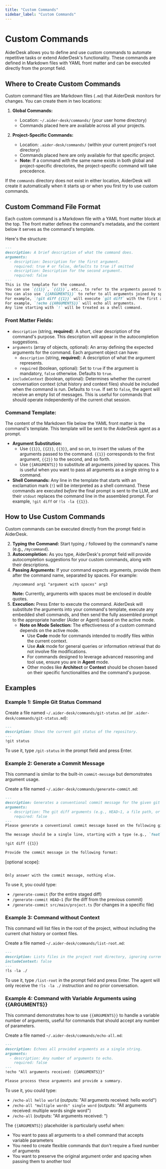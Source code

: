 ```yaml
---
title: "Custom Commands"
sidebar_label: "Custom Commands"
---
```


# Custom Commands

AiderDesk allows you to define and use custom commands to automate repetitive tasks or extend AiderDesk's functionality. These commands are defined in Markdown files with YAML front matter and can be executed directly from the prompt field.

## Where to Create Custom Commands

Custom command files are Markdown files (`.md`) that AiderDesk monitors for changes. You can create them in two locations:

1.  **Global Commands:**
    *   Location: `~/.aider-desk/commands/` (your user home directory)
    *   Commands placed here are available across all your projects.

2.  **Project-Specific Commands:**
    *   Location: `.aider-desk/commands/` (within your current project's root directory)
    *   Commands placed here are only available for that specific project.
    *   **Note:** If a command with the same name exists in both global and project-specific directories, the project-specific command will take precedence.

If the `commands` directory does not exist in either location, AiderDesk will create it automatically when it starts up or when you first try to use custom commands.

## Custom Command File Format

Each custom command is a Markdown file with a YAML front matter block at the top. The front matter defines the command's metadata, and the content below it serves as the command's template.

Here's the structure:

```markdown
---
description: A brief description of what the command does.
arguments:
  - description: Description for the first argument.
    required: true # or false, defaults to true if omitted
  - description: Description for the second argument.
    required: false
---
This is the template for the command.
You can use `{{1}}`, `{{2}}`, etc., to refer to the arguments passed to the command.
You can also use `{{ARGUMENTS}}` to refer to all arguments joined by spaces.
For example, `!git diff {{1}}` will execute `git diff` with the first argument.
For example, `!echo {{ARGUMENTS}}` will echo all arguments.
Any line starting with `!` will be treated as a shell command.
```

### Front Matter Fields:

*   `description` (string, **required**): A short, clear description of the command's purpose. This description will appear in the autocompletion suggestions.
*   `arguments` (array of objects, optional): An array defining the expected arguments for the command. Each argument object can have:
    *   `description` (string, **required**): A description of what the argument represents.
    *   `required` (boolean, optional): Set to `true` if the argument is mandatory, `false` otherwise. Defaults to `true`.
*   `includeContext` (boolean, optional): Determines whether the current conversation context (chat history and context files) should be included when the command is run. Defaults to `true`. If set to `false`, the agent will receive an empty list of messages. This is useful for commands that should operate independently of the current chat session.

### Command Template:

The content of the Markdown file below the YAML front matter is the command's template. This template will be sent to the AiderDesk agent as a prompt.

*   **Argument Substitution:** 
    *   Use `{{1}}`, `{{2}}`, `{{3}}`, and so on, to insert the values of the arguments passed to the command. `{{1}}` corresponds to the first argument, `{{2}}` to the second, and so forth.
    *   Use `{{ARGUMENTS}}` to substitute all arguments joined by spaces. This is useful when you want to pass all arguments as a single string to a command.
*   **Shell Commands:** Any line in the template that starts with an exclamation mark (`!`) will be interpreted as a shell command. These commands are executed *before* the final prompt is sent to the LLM, and their `stdout` replaces the command line in the assembled prompt. For example, `!git diff` or `!ls -la {{1}}`.

## How to Use Custom Commands

Custom commands can be executed directly from the prompt field in AiderDesk.

2.  **Typing the Command:** Start typing `/` followed by the command's name (e.g., `/mycommand`).
3.  **Autocompletion:** As you type, AiderDesk's prompt field will provide autocompletion suggestions for your custom commands, along with their descriptions.
4.  **Passing Arguments:** If your command expects arguments, provide them after the command name, separated by spaces. For example:
    ```
    /mycommand arg1 "argument with spaces" arg3
    ```
    **Note:** Currently, arguments with spaces must be enclosed in double quotes.
5.  **Execution:** Press Enter to execute the command. AiderDesk will substitute the arguments into your command's template, execute any embedded shell commands, and then send the fully assembled prompt to the appropriate handler (Aider or Agent) based on the active mode.
    *   **Note on Mode Selection:** The effectiveness of a custom command depends on the active mode.
        *   Use **Code** mode for commands intended to modify files within the current context.
        *   Use **Ask** mode for general queries or information retrieval that do not involve file modifications.
        *   For commands designed to leverage advanced reasoning and tool use, ensure you are in **Agent** mode.
        *   Other modes like **Architect** or **Context** should be chosen based on their specific functionalities and the command's purpose.

## Examples

### Example 1: Simple Git Status Command

Create a file named `~/.aider-desk/commands/git-status.md` (or `.aider-desk/commands/git-status.md`):

```markdown
---
description: Shows the current git status of the repository.
---
!git status
```

To use it, type `/git-status` in the prompt field and press Enter.

### Example 2: Generate a Commit Message

This command is similar to the built-in `commit-message` but demonstrates argument usage.

Create a file named `~/.aider-desk/commands/generate-commit.md`:

```markdown
---
description: Generates a conventional commit message for the given git diff.
arguments:
  - description: The git diff arguments (e.g., HEAD~1, a file path, or a commit range).
    required: false
---
Please generate a conventional commit message based on the following git diff. The commit message should adhere to the Conventional Commits specification.

The message should be a single line, starting with a type (e.g., `feat`, `fix`, `docs`, `style`, `refactor`, `test`, `chore`, `perf`, `ci`, `build`), followed by an optional scope, a colon and a space, and then a short, imperative description of the change.

!git diff {{1}}

Provide the commit message in the following format:

```
<type></type>[optional scope]: <description></description>
```

Only answer with the commit message, nothing else.
```

To use it, you could type:
*   `/generate-commit` (for the entire staged diff)
*   `/generate-commit HEAD~1` (for the diff from the previous commit)
*   `/generate-commit src/main/project.ts` (for changes in a specific file)

### Example 3: Command without Context

This command will list files in the root of the project, without including the current chat history or context files.

Create a file named `~/.aider-desk/commands/list-root.md`:

```markdown
---
description: Lists files in the project root directory, ignoring current context.
includeContext: false
---
!ls -la ./
```

To use it, type `/list-root` in the prompt field and press Enter. The agent will only receive the `!ls -la ./` instruction and no prior conversation.

### Example 4: Command with Variable Arguments using {{ARGUMENTS}}

This command demonstrates how to use `{{ARGUMENTS}}` to handle a variable number of arguments, useful for commands that should accept any number of parameters.

Create a file named `~/.aider-desk/commands/echo-all.md`:

```markdown
---
description: Echoes all provided arguments as a single string.
arguments:
  - description: Any number of arguments to echo.
    required: false
---
!echo "All arguments received: {{ARGUMENTS}}"

Please process these arguments and provide a summary.
```

To use it, you could type:
*   `/echo-all hello world` (outputs: "All arguments received: hello world")
*   `/echo-all "multiple words" single word` (outputs: "All arguments received: multiple words single word")
*   `/echo-all` (outputs: "All arguments received: ")

The `{{ARGUMENTS}}` placeholder is particularly useful when:
- You want to pass all arguments to a shell command that accepts variable parameters
- You need to create flexible commands that don't require a fixed number of arguments
- You want to preserve the original argument order and spacing when passing them to another tool
